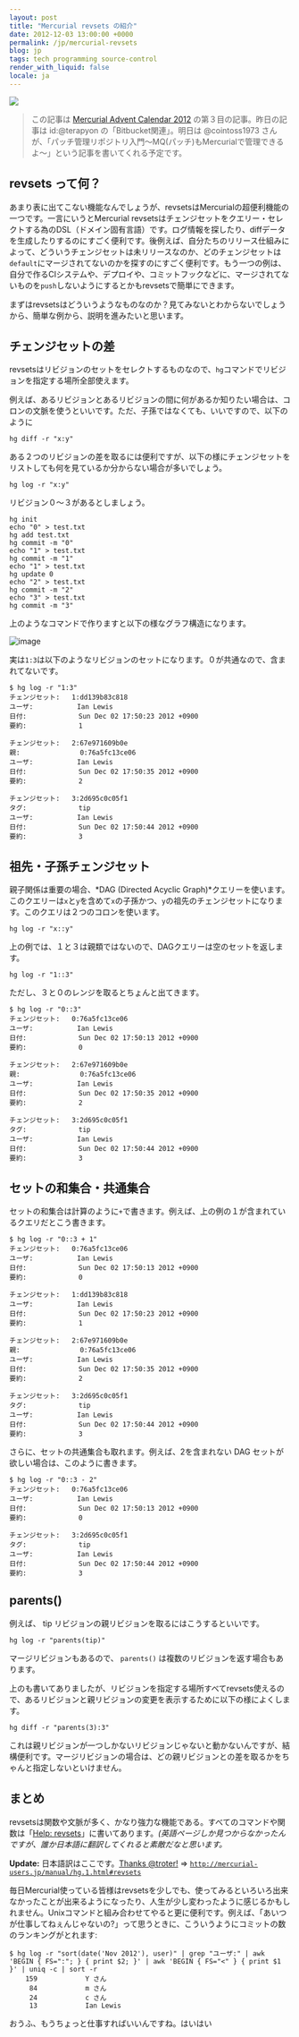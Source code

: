 ```yaml
---
layout: post
title: "Mercurial revsets の紹介"
date: 2012-12-03 13:00:00 +0000
permalink: /jp/mercurial-revsets
blog: jp
tags: tech programming source-control
render_with_liquid: false
locale: ja
---
```


![](/assets/images/mercurial/mercurial_medium.png)

> この記事は [Mercurial Advent Calendar 2012](http://connpass.com/event/1431/)
> の第３目の記事。昨日の記事は id:@terapyon の「Bitbucket関連」。明日は @cointoss1973
> さんが、「パッチ管理リポジトリ入門～MQ(パッチ)もMercurialで管理できるよ～」という記事を書いてくれる予定です。

## revsets って何？

あまり表に出てこない機能なんでしょうが、revsetsはMercurialの超便利機能の一つです。一言にいうとMercurial revsetsはチェンジセットをクエリー・セレクトする為のDSL（ドメイン固有言語）です。ログ情報を探したり、diffデータを生成したりするのにすごく便利です。後例えば、自分たちのリリース仕組みによって、どういうチェンジセットは未リリースなのか、どのチェンジセットは`default`にマージされてないのかを探すのにすごく便利です。もう一つの例は、自分で作るCIシステムや、デプロイや、コミットフックなどに、マージされてないものを`push`しないようにするとかもrevsetsで簡単にできます。

まずはrevsetsはどういうようなものなのか？見てみないとわからないでしょうから、簡単な例から、説明を進みたいと思います。

## チェンジセットの差

revsetsはリビジョンのセットをセレクトするものなので、`hg`コマンドでリビジョンを指定する場所全部使えます。

例えば、あるリビジョンとあるリビジョンの間に何があるか知りたい場合は、コロンの文脈を使うといいです。ただ、子孫ではなくても、いいですので、以下のように

```shell
hg diff -r "x:y"
```

ある２つのリビジョンの差を取るには便利ですが、以下の様にチェンジセットをリストしても何を見ているか分からない場合が多いでしょう。

```shell
hg log -r "x:y"
```

リビジョン０〜３があるとしましょう。

```shell
hg init
echo "0" > test.txt
hg add test.txt
hg commit -m "0"
echo "1" > test.txt
hg commit -m "1"
echo "1" > test.txt
hg update 0
echo "2" > test.txt
hg commit -m "2"
echo "3" > test.txt
hg commit -m "3"
```

上のようなコマンドで作りますと以下の様なグラフ構造になります。

![image](/assets/images/687/tree1_medium.png)

実は`1:3`は以下のようなリビジョンのセットになります。０が共通なので、含まれてないです。

```shell
$ hg log -r "1:3"
チェンジセット:   1:dd139b83c818
ユーザ:           Ian Lewis
日付:             Sun Dec 02 17:50:23 2012 +0900
要約:             1

チェンジセット:   2:67e971609b0e
親:               0:76a5fc13ce06
ユーザ:           Ian Lewis
日付:             Sun Dec 02 17:50:35 2012 +0900
要約:             2

チェンジセット:   3:2d695c0c05f1
タグ:             tip
ユーザ:           Ian Lewis
日付:             Sun Dec 02 17:50:44 2012 +0900
要約:             3
```

## 祖先・子孫チェンジセット

親子関係は重要の場合、*DAG (Directed Acyclic Graph)*クエリーを使います。このクエリーは`x`と`y`を含めて`x`の子孫かつ、`y`の祖先のチェンジセットになります。このクエリは２つのコロンを使います。

```shell
hg log -r "x::y"
```

上の例では、１と３は親類ではないので、DAGクエリーは空のセットを返します。

```shell
hg log -r "1::3"
```

ただし、３と０のレンジを取るとちょんと出てきます。

```shell
$ hg log -r "0::3"
チェンジセット:   0:76a5fc13ce06
ユーザ:           Ian Lewis
日付:             Sun Dec 02 17:50:13 2012 +0900
要約:             0

チェンジセット:   2:67e971609b0e
親:               0:76a5fc13ce06
ユーザ:           Ian Lewis
日付:             Sun Dec 02 17:50:35 2012 +0900
要約:             2

チェンジセット:   3:2d695c0c05f1
タグ:             tip
ユーザ:           Ian Lewis
日付:             Sun Dec 02 17:50:44 2012 +0900
要約:             3
```

## セットの和集合・共通集合

セットの和集合は計算のように`+`で書きます。例えば、上の例の１が含まれているクエリだとこう書きます。

```shell
$ hg log -r "0::3 + 1"
チェンジセット:   0:76a5fc13ce06
ユーザ:           Ian Lewis
日付:             Sun Dec 02 17:50:13 2012 +0900
要約:             0

チェンジセット:   1:dd139b83c818
ユーザ:           Ian Lewis
日付:             Sun Dec 02 17:50:23 2012 +0900
要約:             1

チェンジセット:   2:67e971609b0e
親:               0:76a5fc13ce06
ユーザ:           Ian Lewis
日付:             Sun Dec 02 17:50:35 2012 +0900
要約:             2

チェンジセット:   3:2d695c0c05f1
タグ:             tip
ユーザ:           Ian Lewis
日付:             Sun Dec 02 17:50:44 2012 +0900
要約:             3
```

さらに、セットの共通集合も取れます。例えば、2を含まれない DAG セットが欲しい場合は、このように書きます。

```shell
$ hg log -r "0::3 - 2"
チェンジセット:   0:76a5fc13ce06
ユーザ:           Ian Lewis
日付:             Sun Dec 02 17:50:13 2012 +0900
要約:             0

チェンジセット:   3:2d695c0c05f1
タグ:             tip
ユーザ:           Ian Lewis
日付:             Sun Dec 02 17:50:44 2012 +0900
要約:             3
```

## parents()

例えば、 tip リビジョンの親リビジョンを取るにはこうするといいです。

```shell
hg log -r "parents(tip)"
```

マージリビジョンもあるので、 `parents()` は複数のリビジョンを返す場合もあります。

上のも書いてありましたが、リビジョンを指定する場所すべてrevsets使えるので、あるリビジョンと親リビジョンの変更を表示するために以下の様によくします。

```shell
hg diff -r "parents(3):3"
```

これは親リビジョンが一つしかないリビジョンじゃないと動かないんですが、結構便利です。マージリビジョンの場合は、どの親リビジョンとの差を取るかをちゃんと指定しないといけません。

## まとめ

revsetsは関数や文脈が多く、かなり強力な機能である。すべてのコマンドや関数は「[Help: revsets](http://www.selenic.com/hg/help/revsets)」に書いてあります。_(英語ページしか見つからなかったんですが、誰か日本語に翻訳してくれると素敵だなと思います。_

**Update:** 日本語訳はここです。[Thanks @troter\!](https://twitter.com/troter/status/275461587123462145) =\> [`http://mercurial-users.jp/manual/hg.1.html#revsets`](http://mercurial-users.jp/manual/hg.1.html#revsets)

毎日Mercurial使っている皆様はrevsetsを少しでも、使ってみるといろいろ出来なかったことが出来るようになったり、人生が少し変わったように感じるかもしれません。Unixコマンドと組み合わせてやると更に便利です。例えば、「あいつが仕事してねぇんじゃないの?」って思うときに、こういうようにコミットの数のランキングがとれます:

```shell
$ hg log -r "sort(date('Nov 2012'), user)" | grep "ユーザ:" | awk 'BEGIN { FS=":"; } { print $2; }' | awk 'BEGIN { FS="<" } { print $1 }' | uniq -c | sort -r
    159            Y さん
     84            m さん
     24            c さん
     13            Ian Lewis
```

おうふ、もうちょっと仕事すればいいんですね。はいはい
